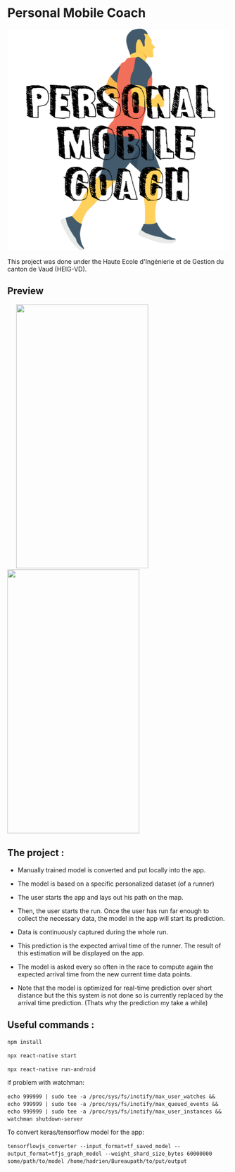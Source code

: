# Personal Mobile Coach
![](images/logo.png)

This project was done under the Haute Ecole d'Ingénierie et de Gestion du canton de Vaud (HEIG-VD).

## Preview

<img src="images/launchApp.gif" hspace="20" width="300" height="600"> <img src="images/4km-run.gif" width="300" height="600">


## The project :

   * Manually trained model is converted and put locally into the app. 

   * The model is based on a specific personalized dataset (of a runner)   

   * The user starts the app and lays out his path on the map. 

   * Then, the user starts the run. Once the user has run far enough to collect the necessary data, the model in the app will start its prediction. 

   * Data is continuously captured during the whole run. 

   * This prediction is the expected arrival time of the runner. The result of this estimation will be displayed on the app. 

   * The model is asked every so often in the race to compute again the expected arrival time from the new current time data points.
   
   * Note that the model is optimized for real-time prediction over short distance but the this system is not done so is currently replaced by the arrival time prediction. (Thats why the prediction my take a while)
   
  
## Useful commands :  
   
   `npm install`
   
   `npx react-native start`
   
   `npx react-native run-android`
   
if problem with watchman:

  `echo 999999 | sudo tee -a /proc/sys/fs/inotify/max_user_watches && echo 999999 | sudo tee -a /proc/sys/fs/inotify/max_queued_events && echo 999999 | sudo tee -a /proc/sys/fs/inotify/max_user_instances && watchman shutdown-server`

To convert keras/tensorflow model for the app:

`tensorflowjs_converter --input_format=tf_saved_model --output_format=tfjs_graph_model --weight_shard_size_bytes 60000000 some/path/to/model /home/hadrien/Bureaupath/to/put/output`
   
